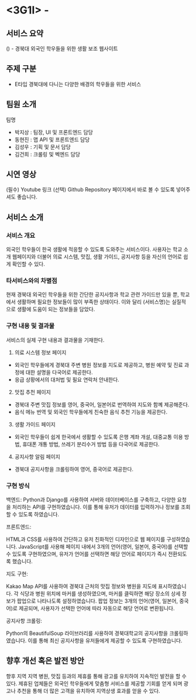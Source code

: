# <3G1I> - <KNU Life Navigator>
## 서비스 요약
() - 경북대 외국인 학우들을 위한 생활 보조 웹사이트

## 주제 구분
-	E타입 경북대에 다니는 다양한 배경의 학우들을 위한 서비스

## 팀원 소개
팀명
- 박지상 : 팀장, UI 및 프론트엔드 담당
- 동현진 : 맵 API 및 프론트엔드 담당
- 김성우 : 기획 및 문서 담당
- 김건희 : 크롤링 및 벡엔드 담당

## 시연 영상
(필수) Youtube 링크
(선택) Github Repository 페이지에서 바로 볼 수 있도록 넣어주셔도 좋습니다.

## 서비스 소개
### 서비스 개요
외국인 학우들이 한국 생활에 적응할 수 있도록 도와주는 서비스이다.
사용자는 학교 소개 웹페이지와 더불어 의료 시스템, 맛집, 생활 가이드, 공지사항 등을 자신의 언어로 쉽게 확인할 수 있다.

### 타서비스와의 차별점
현재 경북대 외국인 학우들을 위한 간단한 공지사항과 학교 관련 가이드만 있을 뿐, 학교에서 생활하며 필요한 정보들이 많이 부족한 상태이다. 이와 달리 (서비스명)는 실질적으로 생활에 도움이 되는 정보들을 담았다. 

### 구현 내용 및 결과물
서비스의 실제 구현 내용과 결과물을 기재한다.

1. 의료 시스템 정보 페이지
  -	외국인 학우들에게 경북대 주변 병원 정보를 지도로 제공하고, 병원 예약 및 진료 과정에 대한 설명을 다국어로 제공한다.
  -	응급 상황에서의 대처법 및 필요 연락처 안내한다.

2. 맛집 추천 페이지
  -	경북대 주변 맛집 정보를 영어, 중국어, 일본어로 번역하여 지도와 함꼐 제공해준다.
  -	음식 메뉴 번역 및 외국인 학우들에게 친숙한 음식 추천 기능을 제공한다.

3. 생활 가이드 페이지
  -	외국인 학우들이 쉽게 한국에서 생활할 수 있도록 은행 계좌 개설, 대중교통 이용 방법, 휴대폰 개통 방법, 
    쓰레기 분리수거 방법 등을 다국어로 제공한다.

4. 공지사항 알림 페이지
  - 경북대 공지사항을 크롤링하여 영어, 중국어로 제공한다.


### 구현 방식

백엔드: Python과 Django를 사용하여 서버와 데이터베이스를 구축하고, 다양한 요청을 처리하는 API를 구현하였습니다. 이를 통해 유저가 데이터를 입력하거나 정보를 조회할 수 있도록 하였습니다.

프론트엔드:

HTML과 CSS를 사용하여 간단하고 유저 친화적인 디자인으로 웹 페이지를 구성하였습니다.
JavaScript를 사용해 페이지 내에서 3개의 언어(영어, 일본어, 중국어)를 선택할 수 있도록 구현하였으며, 유저가 언어를 선택하면 해당 언어로 페이지가 즉시 전환되도록 했습니다.

지도 구현:

Kakao Map API를 사용하여 경북대 근처의 맛집 정보와 병원을 지도에 표시하였습니다.
각 식당과 병원 위치에 마커를 생성하였으며, 마커를 클릭하면 해당 장소의 상세 정보가 팝업으로 나타나도록 설정하였습니다.
팝업 정보는 3개의 언어(영어, 일본어, 중국어)로 제공되며, 사용자가 선택한 언어에 따라 자동으로 해당 언어로 변환됩니다.

공지사항 크롤링:

Python의 BeautifulSoup 라이브러리를 사용하여 경북대학교의 공지사항을 크롤링하였습니다.
이를 통해 최신 공지사항을 유저들에게 제공할 수 있도록 구현하였습니다.

## 향후 개선 혹은 발전 방안
향후 지역 지역 병원, 맛집 등과의 제휴를 통해 광고를 유치하여 지속적인 발전을 할 수 있다.
제휴된 업체들은 외국인 학우들에게 맞춤형 서비스를 제공할 기회를 얻게 되며
광고나 추천을 통해 더 많은 고객을 유치하여 지역상생 효과를 얻을 수 있다.
